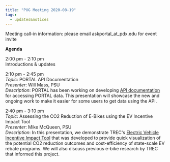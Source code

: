 ```yaml
---
title: "PUG Meeting 2020-08-19"
tags:
  - updates&notices
---
```


Meeting call-in information: please email askportal_at_pdx.edu for event invite

**Agenda**

2:00 pm - 2:10 pm  
Introductions & updates  

2:10 pm - 2:45 pm  
_Topic_: PORTAL API Documentation  
_Presenter_: Will Mass, PSU  
_Description_: PORTAL has been working on developing [API documentation](https://adus.github.io/portal-documentation/documents/) for accessing PORTAL data. This presentation will showcase the new and ongoing work to make it easier for some users to get data using the API.  

2:40 pm - 3:10 pm  
_Topic_: Assessing the CO2 Reduction of E-Bikes using the EV Incentive Impact Tool  
_Presenter_: Mike McQueen, PSU  
_Description_: In this presentation, we demonstrate TREC's [Electric Vehicle Incentive Impact Tool](https://trec-pdx.shinyapps.io/incentive-impact-tool/) that was developed to provide quick visualization of the potential CO2 reduction outcomes and cost-efficiency of state-scale EV rebate programs. We will also discuss previous e-bike research by TREC that informed this project.  
